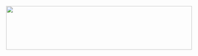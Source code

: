<a href="https://youtu.be/oAk-UHMqOEM?feature=shared">
  <img src="https://render.gitanimals.org/lines/qwerty00ui88?pet-id=644542122694792064" width="100%" height="120" />
</a>
